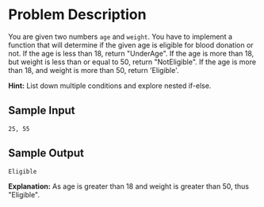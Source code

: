 # Problem Description

You are given two numbers `age` and `weight`. You have to implement a function that will determine if the given age is eligible for blood donation or not. If the age is less than 18, return "UnderAge". If the age is more than 18, but weight is less than or equal to 50, return "NotEligible". If the age is more than 18, and weight is more than 50, return 'Eligible'.

**Hint:** List down multiple conditions and explore nested if-else.

## Sample Input

```plaintext
25, 55
```

## Sample Output

```plaintext
Eligible
```

**Explanation:**
As age is greater than 18 and weight is greater than 50, thus "Eligible".
